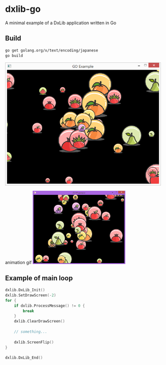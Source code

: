 # dxlib-go
A minimal example of a DxLib application written in Go

## Build
```sh
go get golang.org/x/text/encoding/japanese
go build
```

![ss01](https://raw.githubusercontent.com/wtetsu/dxlib-go/images/ss01.png)

animation gif
![ss02](https://raw.githubusercontent.com/wtetsu/dxlib-go/images/ss02.gif)

## Example of main loop
```go
dxlib.DxLib_Init()
dxlib.SetDrawScreen(-2)
for {
	if dxlib.ProcessMessage() != 0 {
		break
	}
	dxlib.ClearDrawScreen()

	// something...
	
	dxlib.ScreenFlip()
}

dxlib.DxLib_End()
```
